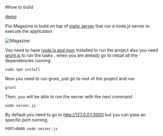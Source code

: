 #How to build

[demo](http://www.juliocanares.com/lab/init/html5/web/revista/)

Pixi Magazine is build on top of [static server](https://github.com/juliocanares/static-server) that run
a node.js server to execute the application.

![Magazine](https://pbs.twimg.com/media/COjMxjXUYAAQiOA.jpg)

You need to have [node.js and npm](https://nodejs.org/en/) installed to run the project also you need
[grunt.js](http://gruntjs.com/)  to run the tasks , when you are already go to install all the dependencies
running.

```sudo npm install```

Now you need to run grunt, just go to root of the project and run

``` grunt ```

Then, you will be able to run the server with the next command 

```node server.js```

By default you need to go to http://127.0.0.1:3000 but you can pass an specific port running.

```PORT=8080 node server.js```